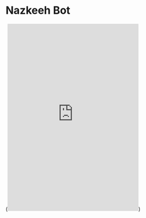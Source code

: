 # Nazkeeh Bot

(<iframe src="https://discord.com/widget?id=777879080011038751&theme=dark" width="350" height="500" allowtransparency="true" frameborder="0" sandbox="allow-popups allow-popups-to-escape-sandbox allow-same-origin allow-scripts"></iframe>)
